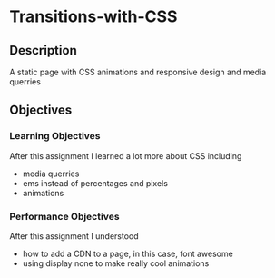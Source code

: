 # Transitions-with-CSS

## Description

A static page with CSS animations and responsive design and media querries

## Objectives

### Learning Objectives

After this assignment I learned a lot more about CSS including
* media querries
* ems instead of percentages and pixels
* animations

### Performance Objectives

After this assignment I understood
* how to add a CDN to a page, in this case, font awesome
* using display none to make really cool animations 
